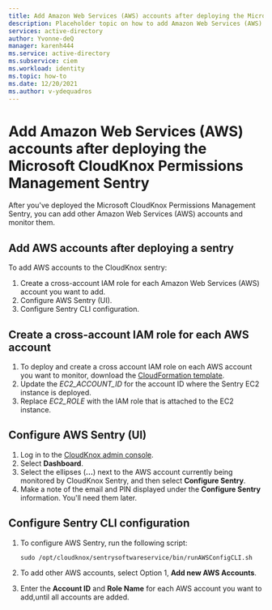 ```yaml
---
title: Add Amazon Web Services (AWS) accounts after deploying the Microsoft CloudKnox Permissions Management Sentry
description: Placeholder topic on how to add Amazon Web Services (AWS) accounts after deploying the Microsoft CloudKnox Permissions Management Sentry
services: active-directory
author: Yvonne-deQ
manager: karenh444
ms.service: active-directory
ms.subservice: ciem
ms.workload: identity
ms.topic: how-to
ms.date: 12/20/2021
ms.author: v-ydequadros
---
```



# Add Amazon Web Services (AWS) accounts after deploying the Microsoft CloudKnox Permissions Management Sentry

After you've deployed the Microsoft CloudKnox Permissions Management Sentry, you can add other Amazon Web Services (AWS) accounts and monitor them.

## Add AWS accounts after deploying a sentry

To add AWS accounts to the CloudKnox sentry:

1. Create a cross-account IAM role for each Amazon Web Services (AWS) account you want to add.
2. Configure AWS Sentry (UI).
3. Configure Sentry CLI configuration.
 
## Create a cross-account IAM role for each AWS account

1. To deploy and create a cross account IAM role on each AWS account you want to monitor, download the [CloudFormation template](https://knox-software.s3.amazonaws.com/cloud-formation/member-account.yaml).
2. Update the *EC2_ACCOUNT_ID* for the account ID where the Sentry EC2 instance is deployed.
3. Replace *EC2_ROLE* with the IAM role that is attached to the EC2 instance.

## Configure AWS Sentry (UI)

1. Log in to the [CloudKnox admin console](https://app.cloudknox.io/data-sources/data-collectors).
2. Select **Dashboard**.
3. Select the ellipses (**...**) next to the AWS account currently being monitored by CloudKnox Sentry, and then select **Configure Sentry**.
4. Make a note of the email and PIN displayed under the **Configure Sentry** information. You'll need them later.

## Configure Sentry CLI configuration

1. To configure AWS Sentry, run the following script: 

   `sudo /opt/cloudknox/sentrysoftwareservice/bin/runAWSConfigCLI.sh`
2. To add other AWS accounts, select Option 1, **Add new AWS Accounts**.
3. Enter the **Account ID** and **Role Name** for each AWS account you want to add,until all accounts are added.

<!---## Next steps--->

